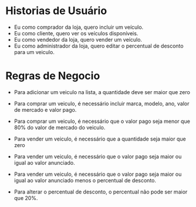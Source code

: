 # Historias de Usuário

- Eu como comprador da loja, quero incluir um veículo.
- Eu como cliente, quero ver os veículos disponíveis.
- Eu como vendedor da loja, quero vender um veículo.
- Eu como administrador da loja, quero editar o percentual de desconto para um veiculo.

# Regras de Negocio

- Para adicionar um veiculo na lista, a quantidade deve ser maior que zero

- Para comprar um veiculo, é necessário incluir marca, modelo, ano, valor de mercado e valor pago.
- Para comprar um veiculo, é necessário que o valor pago seja menor que 80% do valor de mercado do veiculo.

- Para vender um veiculo, é necessário que a quantidade seja maior que zero

- Para vender um veiculo, é necessário que o valor pago seja maior ou igual ao valor anunciado.

- Para vender um veiculo, é necessário que o valor pago seja maior ou igual ao valor anunciado menos o percentual de desconto.

- Para alterar o percentual de desconto, o percentual não pode ser maior que 20%.


